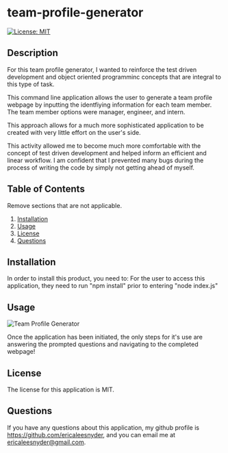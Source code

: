# team-profile-generator

[![License: MIT](https://img.shields.io/badge/License-MIT-yellow.svg)](https://opensource.org/licenses/MIT)

## Description

For this team profile generator, I wanted to reinforce the test driven development and object oriented programminc concepts that are integral to this type of task. 

This command line application allows the user to generate a team profile webpage by inputting the identfiying information for each team member. The team member options were manager, engineer, and intern. 

This approach allows for a much more sophisticated application to be created with very little effort on the user's side. 

This activity allowed me to become much more comfortable with the concept of test driven development and helped inform an efficient and linear workflow. I am confident that I prevented many bugs during the process of writing the code by simply not getting ahead of myself. 

## Table of Contents 
Remove sections that are not applicable.
1. [Installation](#installation)
2. [Usage](#usage)
3. [License](#license)
4. [Questions](#questions)

## Installation

In order to install this product, you need to:
For the user to access this application, they need to run "npm install" prior to entering "node index.js"

## Usage 
![Team Profile Generator](https://user-images.githubusercontent.com/89615676/138012073-3a2fa300-83f3-4355-b453-90fb8e1f11e4.gif)

Once the application has been initiated, the only steps for it's use are answering the prompted questions and navigating to the completed webpage! 

## License

The license for this application is MIT.





## Questions

If you have any questions about this application, my github profile is https://github.com/ericaleesnyder, and you can email me at ericaleesnyder@gmail.com. 
